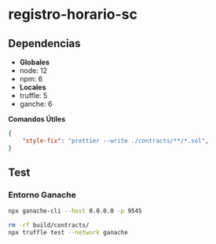 # registro-horario-sc

## Dependencias

- **Globales**
- node: 12
- npm: 6
- **Locales**
- truffle: 5
- ganche: 6

**Comandos Útiles**

```JSON
{
    "style-fix": "prettier --write ./contracts/**/*.sol",
}
```

## Test

### Entorno Ganache

```bash
npx ganache-cli --host 0.0.0.0 -p 9545
```

```bash
rm -rf build/contracts/
npx truffle test --network ganache
```
